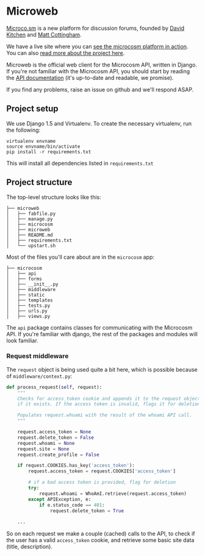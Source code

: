 # Microweb

[Microco.sm](http://microco.sm) is a new platform for discussion forums, founded by [David Kitchen](https://twitter.com/buro9) and [Matt Cottingham](https://twitter.com/mattrco).

We have a live site where you can [see the microcosm platform in action](https://meta.microco.sm). You can also [read more about the project here](http://microco.sm).

Microweb is the official web client for the Microcosm API, written in Django. If you're not familiar with the Microcosm API, you should start by reading the [API documentation](http://microcosm-cc.github.io/) (it's up-to-date and readable, we promise).

If you find any problems, raise an issue on github and we'll respond ASAP.

## Project setup

We use Django 1.5 and Virtualenv. To create the necessary virtualenv, run the following:

```
virtualenv envname
source envname/bin/activate
pip install -r requirements.txt
```

This will install all dependencies listed in `requirements.txt`

## Project structure

The top-level structure looks like this:

```
├── microweb
│   ├── fabfile.py
│   ├── manage.py
│   ├── microcosm
│   ├── microweb
│   ├── README.md
│   ├── requirements.txt
│   └── upstart.sh
```

Most of the files you'll care about are in the `microcosm` app:

```
├── microcosm
│   ├── api
│   ├── forms
│   ├── __init__.py
│   ├── middleware
│   ├── static
│   ├── templates
│   ├── tests.py
│   ├── urls.py
│   ├── views.py
```

The `api` package contains classes for communicating with the Microcosm API. If you're familiar with django, the rest of the packages and modules will look familiar.

### Request middleware

The `request` object is being used quite a bit here, which is possible because of `middleware/context.py`:

```python
def process_request(self, request):
    """
    Checks for access_token cookie and appends it to the request object
    if it exists. If the access token is invalid, flags it for deletion.

    Populates request.whoami with the result of the whoami API call.
    """

    request.access_token = None
    request.delete_token = False
    request.whoami = None
    request.site = None
    request.create_profile = False

    if request.COOKIES.has_key('access_token'):
        request.access_token = request.COOKIES['access_token']

        # if a bad access token is provided, flag for deletion
        try:
            request.whoami = WhoAmI.retrieve(request.access_token)
        except APIException, e:
            if e.status_code == 401:
                request.delete_token = True
                    
    ...

```

So on each request we make a couple (cached) calls to the API, to check if the user has a valid `access_token` cookie, and retrieve some basic site data (title, description).